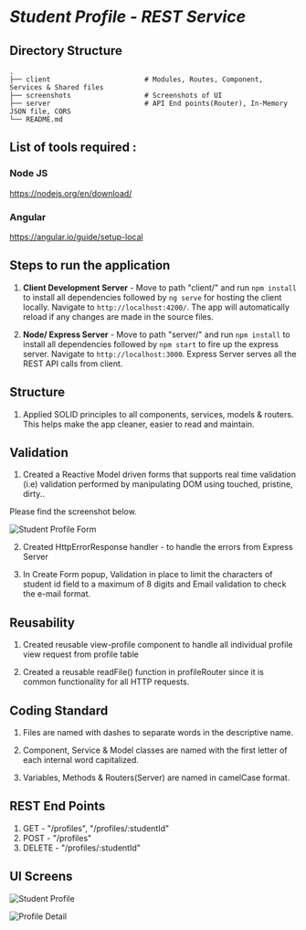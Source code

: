 # *Student Profile - REST Service*

## Directory Structure
    .   
	├── client                       # Modules, Routes, Component, Services & Shared files   
    ├── screenshots                  # Screenshots of UI
    ├── server                       # API End points(Router), In-Memory JSON file, CORS
    └── README.md

## List of tools required :

### Node JS

https://nodejs.org/en/download/

### Angular

https://angular.io/guide/setup-local

## Steps to run the application

1. **Client Development Server** - Move to path "client/" and run `npm install` to install all dependencies followed by `ng serve` for hosting the client locally. Navigate to `http://localhost:4200/`. The app will automatically reload if any changes are made in the source files.

2. **Node/ Express Server** - Move to path "server/" and run `npm install` to install all dependencies followed by `npm start` to fire up the express server. Navigate to `http://localhost:3000`. Express Server serves all the REST API calls from client.

## Structure

1. Applied SOLID principles to all components, services, models & routers. This helps make the app cleaner, easier to read and maintain.

## Validation

1. Created a Reactive Model driven forms that supports real time validation (i.e) validation performed by manipulating DOM using touched, pristine, dirty..

Please find the screenshot below.

![Student Profile Form](https://github.com/charles-augustin/studentProfile/blob/master/screenshots/Forms.PNG)

2. Created HttpErrorResponse handler - to handle the errors from Express Server

3. In Create Form popup, Validation in place to limit the characters of student id field to a maximum of 8 digits and Email validation to check the e-mail format.

## Reusability

1. Created reusable view-profile component to handle all individual profile view request from profile table

2. Created a reusable readFile() function in profileRouter since it is common functionality for all HTTP requests.

## Coding Standard

1. Files are named with dashes to separate words in the descriptive name.

2. Component, Service & Model classes are named with the first letter of each internal word capitalized.

3. Variables, Methods & Routers(Server) are named in camelCase format.

## REST End Points

1. GET - "/profiles", "/profiles/:studentId"
2. POST - "/profiles"
3. DELETE - "/profiles/:studentId"

## UI Screens

![Student Profile](https://github.com/charles-augustin/studentProfile/blob/master/screenshots/Student_Profile.PNG)

![Profile Detail](https://github.com/charles-augustin/studentProfile/blob/master/screenshots/Profile_Detail.PNG)